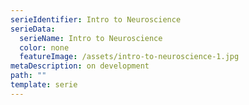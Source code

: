 ```yaml
---
serieIdentifier: Intro to Neuroscience
serieData:
  serieName: Intro to Neuroscience
  color: none
  featureImage: /assets/intro-to-neuroscience-1.jpg
metaDescription: on development
path: ""
template: serie
---
```

